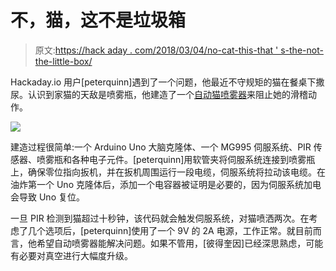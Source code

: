 # 不，猫，这不是垃圾箱

> 原文:[https://hack aday . com/2018/03/04/no-cat-this-that ' s-the-not-the-little-box/](https://hackaday.com/2018/03/04/no-cat-this-is-not-the-litter-box/)

Hackaday.io 用户[peterquinn]遇到了一个问题，他最近不守规矩的猫在餐桌下撒尿。认识到家猫的天敌是喷雾瓶，他建造了一个[自动猫喷雾器](https://hackaday.io/project/66149-cat-sprayer)来阻止她的滑稽动作。

![](../Images/14d4a4b0b00bc52ff5c6f0d3182cb2c5.png)

建造过程很简单:一个 Arduino Uno 大脑克隆体、一个 MG995 伺服系统、PIR 传感器、喷雾瓶和各种电子元件。[peterquinn]用软管夹将伺服系统连接到喷雾瓶上，确保零位指向扳机，并在扳机周围运行一段电缆，伺服系统将拉动该电缆。在油炸第一个 Uno 克隆体后，添加一个电容器被证明是必要的，因为伺服系统加电会导致 Uno 复位。

一旦 PIR 检测到猫超过十秒钟，该代码就会触发伺服系统，对猫喷洒两次。在考虑了几个选项后，[peterquinn]使用了一个 9V 的 2A 电源，工作正常。就目前而言，他希望自动喷雾器能解决问题。如果不管用，[彼得奎因]已经深思熟虑，可能有必要对真空进行大幅度升级。